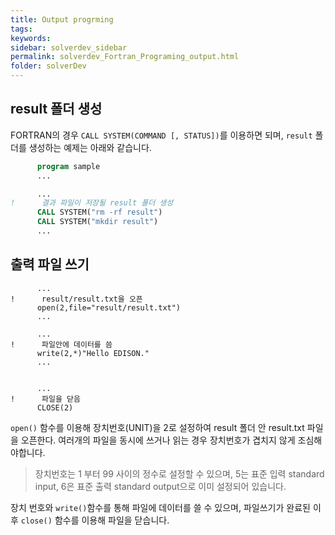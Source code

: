 ```yaml
---
title: Output progrming
tags: 
keywords:
sidebar: solverdev_sidebar
permalink: solverdev_Fortran_Programing_output.html
folder: solverDev
---
```


## result 폴더 생성

FORTRAN의 경우 ```CALL SYSTEM(COMMAND [, STATUS])```를 이용하면 되며, ```result``` 폴더를 생성하는 예제는 아래와 같습니다.
```fortran
      program sample
      ...

      ...
!      결과 파일이 저장될 result 폴더 생성
      CALL SYSTEM("rm -rf result")
      CALL SYSTEM("mkdir result")
      ...
```

## 출력 파일 쓰기

```FORTRAN
      ...
!      result/result.txt을 오픈
      open(2,file="result/result.txt")
      ...

      ...
!      파일안에 데이터를 씀
      write(2,*)"Hello EDISON."
      ...


      ...
!      파일을 닫음
      CLOSE(2)
```
```open()``` 함수를 이용해 장치번호(UNIT)을 2로 설정하여 result 폴더 안 result.txt 파일을 오픈한다. 여러개의 파일을 동시에 쓰거나 읽는 경우 장치번호가 겹치지 않게 조심해야합니다.
> 장치번호는 1 부터 99 사이의 정수로 설정할 수 있으며, 5는 표준 입력 standard input, 6은 표준 출력 standard output으로 이미 설정되어 있습니다.

장치 번호와 ```write()```함수를 통해 파일에 데이터를 쓸 수 있으며, 파일쓰기가 완료된 이후 ```close()``` 함수를 이용해 파일을 닫습니다.
